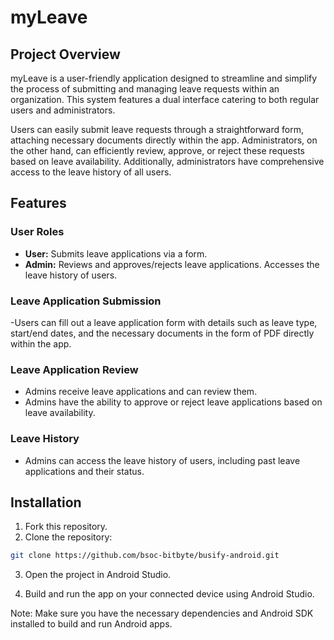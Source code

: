 # myLeave

## Project Overview

myLeave is a user-friendly application designed to streamline and simplify the process of submitting and managing leave requests within an organization. This system features a dual interface catering to both regular users and administrators.

Users can easily submit leave requests through a straightforward form, attaching necessary documents directly within the app. Administrators, on the other hand, can efficiently review, approve, or reject these requests based on leave availability. Additionally, administrators have comprehensive access to the leave history of all users.

## Features

### User Roles
- **User:** Submits leave applications via a form.
- **Admin:** Reviews and approves/rejects leave applications. Accesses the leave history of users.

### Leave Application Submission
-Users can fill out a leave application form with details such as leave type, start/end dates, and the necessary documents in the form of PDF directly within the app.

### Leave Application Review
- Admins receive leave applications and can review them.
- Admins have the ability to approve or reject leave applications based on leave availability.
  
### Leave History
- Admins can access the leave history of users, including past leave applications and their status.

## Installation

1. Fork this repository.
2. Clone the repository:

```bash
git clone https://github.com/bsoc-bitbyte/busify-android.git
```
3. Open the project in Android Studio.

4. Build and run the app on your connected device using Android Studio.

Note: Make sure you have the necessary dependencies and Android SDK installed to build and run Android apps.
